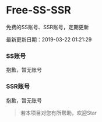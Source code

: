 # Free-SS-SSR

免费的SS账号、SSR账号，定期更新

最新更新日期：2019-03-22 01:21:29 

### SS账号

抱歉，暂无账号

### SSR账号

抱歉，暂无账号



> 若本项目对您有所帮助，欢迎Star